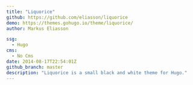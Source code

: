 ```yaml
---
title: "Liquorice"
github: https://github.com/eliasson/liquorice
demo: https://themes.gohugo.io/theme/liquorice/
author: Markus Eliasson

ssg:
  - Hugo
cms:
  - No Cms
date: 2014-08-17T22:54:01Z
github_branch: master
description: "Liquorice is a small black and white theme for Hugo."
---
```

